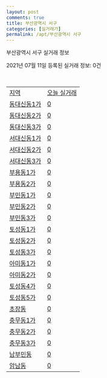 ```yaml
---
layout: post
comments: true
title: 부산광역시 서구
categories: [실거래가]
permalink: /apt/부산광역시 서구
---
```


부산광역시 서구 실거래 정보

2021년 07월 11일 등록된 실거래 정보: 0건

<script type="text/javascript">
  google.charts.load('current', {'packages':['corechart']});
  google.charts.setOnLoadCallback(drawChart);

  function drawChart() {
    var data = google.visualization.arrayToDataTable([['거래일', '매매', '전월세', '전매'], ['20-07', 48, 60, 29], ['20-08', 69, 65, 38], ['20-09', 69, 70, 56], ['20-10', 120, 54, 64], ['20-11', 213, 59, 59], ['20-12', 127, 72, 14], ['21-01', 65, 66, 6], ['21-02', 66, 73, 8], ['21-03', 95, 72, 12], ['21-04', 90, 43, 14], ['21-05', 114, 35, 15], ['21-06', 62, 44, 3], ['21-07', 2, 2, 0]]);

    var options = {
      title: '최근 1년간 유형별 거래량 추이',
      legend: { position: 'bottom' }
    };

    var chart = new google.visualization.LineChart(document.getElementById('columnchart_material'));
    chart.draw(data, (options));
  }
</script>

<div id="columnchart_material" style="width: 95%; margin-left: -35px"></div>
<br>
<table class="sortable">
  <tr>
    <td><a href="#">지역</a></td>
    <td><a href="#">오늘 실거래</a></td>
  </tr>

  
  <tr class="item">
    <td><a href="부산광역시 서구 동대신동1가">동대신동1가</a></td>
    <td><a href="부산광역시 서구 동대신동1가">0</a></td>
  </tr>
    

  <tr class="item">
    <td><a href="부산광역시 서구 동대신동2가">동대신동2가</a></td>
    <td><a href="부산광역시 서구 동대신동2가">0</a></td>
  </tr>
    

  <tr class="item">
    <td><a href="부산광역시 서구 동대신동3가">동대신동3가</a></td>
    <td><a href="부산광역시 서구 동대신동3가">0</a></td>
  </tr>
    

  <tr class="item">
    <td><a href="부산광역시 서구 서대신동1가">서대신동1가</a></td>
    <td><a href="부산광역시 서구 서대신동1가">0</a></td>
  </tr>
    

  <tr class="item">
    <td><a href="부산광역시 서구 서대신동2가">서대신동2가</a></td>
    <td><a href="부산광역시 서구 서대신동2가">0</a></td>
  </tr>
    

  <tr class="item">
    <td><a href="부산광역시 서구 서대신동3가">서대신동3가</a></td>
    <td><a href="부산광역시 서구 서대신동3가">0</a></td>
  </tr>
    

  <tr class="item">
    <td><a href="부산광역시 서구 부용동1가">부용동1가</a></td>
    <td><a href="부산광역시 서구 부용동1가">0</a></td>
  </tr>
    

  <tr class="item">
    <td><a href="부산광역시 서구 부용동2가">부용동2가</a></td>
    <td><a href="부산광역시 서구 부용동2가">0</a></td>
  </tr>
    

  <tr class="item">
    <td><a href="부산광역시 서구 부민동1가">부민동1가</a></td>
    <td><a href="부산광역시 서구 부민동1가">0</a></td>
  </tr>
    

  <tr class="item">
    <td><a href="부산광역시 서구 부민동2가">부민동2가</a></td>
    <td><a href="부산광역시 서구 부민동2가">0</a></td>
  </tr>
    

  <tr class="item">
    <td><a href="부산광역시 서구 부민동3가">부민동3가</a></td>
    <td><a href="부산광역시 서구 부민동3가">0</a></td>
  </tr>
    

  <tr class="item">
    <td><a href="부산광역시 서구 토성동1가">토성동1가</a></td>
    <td><a href="부산광역시 서구 토성동1가">0</a></td>
  </tr>
    

  <tr class="item">
    <td><a href="부산광역시 서구 토성동2가">토성동2가</a></td>
    <td><a href="부산광역시 서구 토성동2가">0</a></td>
  </tr>
    

  <tr class="item">
    <td><a href="부산광역시 서구 토성동3가">토성동3가</a></td>
    <td><a href="부산광역시 서구 토성동3가">0</a></td>
  </tr>
    

  <tr class="item">
    <td><a href="부산광역시 서구 아미동1가">아미동1가</a></td>
    <td><a href="부산광역시 서구 아미동1가">0</a></td>
  </tr>
    

  <tr class="item">
    <td><a href="부산광역시 서구 아미동2가">아미동2가</a></td>
    <td><a href="부산광역시 서구 아미동2가">0</a></td>
  </tr>
    

  <tr class="item">
    <td><a href="부산광역시 서구 토성동4가">토성동4가</a></td>
    <td><a href="부산광역시 서구 토성동4가">0</a></td>
  </tr>
    

  <tr class="item">
    <td><a href="부산광역시 서구 토성동5가">토성동5가</a></td>
    <td><a href="부산광역시 서구 토성동5가">0</a></td>
  </tr>
    

  <tr class="item">
    <td><a href="부산광역시 서구 초장동">초장동</a></td>
    <td><a href="부산광역시 서구 초장동">0</a></td>
  </tr>
    

  <tr class="item">
    <td><a href="부산광역시 서구 충무동1가">충무동1가</a></td>
    <td><a href="부산광역시 서구 충무동1가">0</a></td>
  </tr>
    

  <tr class="item">
    <td><a href="부산광역시 서구 충무동2가">충무동2가</a></td>
    <td><a href="부산광역시 서구 충무동2가">0</a></td>
  </tr>
    

  <tr class="item">
    <td><a href="부산광역시 서구 충무동3가">충무동3가</a></td>
    <td><a href="부산광역시 서구 충무동3가">0</a></td>
  </tr>
    

  <tr class="item">
    <td><a href="부산광역시 서구 남부민동">남부민동</a></td>
    <td><a href="부산광역시 서구 남부민동">0</a></td>
  </tr>
    

  <tr class="item">
    <td><a href="부산광역시 서구 암남동">암남동</a></td>
    <td><a href="부산광역시 서구 암남동">0</a></td>
  </tr>
    


</table>


    